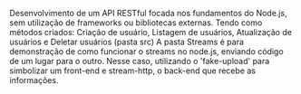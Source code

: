 Desenvolvimento de um API RESTful focada nos fundamentos do Node.js, sem utilização de frameworks ou bibliotecas externas.
Tendo como métodos criados: Criação de usuário, Listagem de usuários, Atualização de usuários e Deletar usuários (pasta src)
A pasta Streams é para demonstração de como funcionar o streams no node.js, enviando código de um lugar para o outro. Nesse caso, utilizando o 'fake-upload' para simbolizar um front-end e stream-http, o back-end que recebe as informações.
